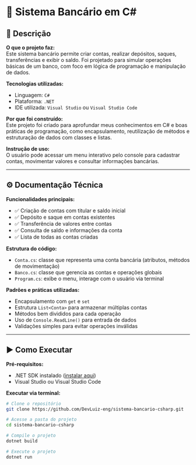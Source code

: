 # 🏦 Sistema Bancário em C#

## 📝 Descrição

**O que o projeto faz:**  
Este sistema bancário permite criar contas, realizar depósitos, saques, transferências e exibir o saldo. Foi projetado para simular operações básicas de um banco, com foco em lógica de programação e manipulação de dados.

**Tecnologias utilizadas:**  
- Linguagem: `C#`  
- Plataforma: `.NET`  
- IDE utilizada: `Visual Studio` ou `Visual Studio Code`

**Por que foi construído:**  
Este projeto foi criado para aprofundar meus conhecimentos em C# e boas práticas de programação, como encapsulamento, reutilização de métodos e estruturação de dados com classes e listas.

**Instrução de uso:**  
O usuário pode acessar um menu interativo pelo console para cadastrar contas, movimentar valores e consultar informações bancárias.

---

## ⚙️ Documentação Técnica

**Funcionalidades principais:**
- ✅ Criação de contas com titular e saldo inicial  
- ✅ Depósito e saque em contas existentes  
- ✅ Transferência de valores entre contas  
- ✅ Consulta de saldo e informações da conta  
- ✅ Lista de todas as contas criadas

**Estrutura do código:**
- `Conta.cs`: classe que representa uma conta bancária (atributos, métodos de movimentação)  
- `Banco.cs`: classe que gerencia as contas e operações globais  
- `Program.cs`: exibe o menu, interage com o usuário via terminal

**Padrões e práticas utilizadas:**
- Encapsulamento com `get` e `set`  
- Estrutura `List<Conta>` para armazenar múltiplas contas  
- Métodos bem divididos para cada operação  
- Uso de `Console.ReadLine()` para entrada de dados  
- Validações simples para evitar operações inválidas

---

## ▶️ Como Executar

**Pré-requisitos:**
- .NET SDK instalado ([instalar aqui](https://dotnet.microsoft.com/en-us/download))
- Visual Studio ou Visual Studio Code

**Executar via terminal:**

```bash
# Clone o repositório
git clone https://github.com/DevLuiz-eng/sistema-bancario-csharp.git

# Acesse a pasta do projeto
cd sistema-bancario-csharp

# Compile o projeto
dotnet build

# Execute o projeto
dotnet run

